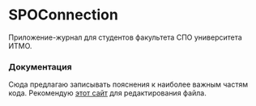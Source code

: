 # SPOConnection
Приложение-журнал для студентов факультета СПО университета ИТМО.
### Документация
Сюда предлагаю записывать пояснения к наиболее важным частям кода.
Рекомендую [этот сайт](http://https://pandao.github.io/editor.md/en.html "этот сайт") для редактирования файла.
